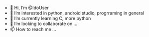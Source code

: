 - 👋 Hi, I’m @IdoUser
- 👀 I’m interested in python, android studio, progrraming in general
- 🌱 I’m currently learning C, more python
- 💞️ I’m looking to collaborate on ...
- 📫 How to reach me ...

<!---
IdoUser/IdoUser is a ✨ special ✨ repository because its `README.md` (this file) appears on your GitHub profile.
You can click the Preview link to take a look at your changes.
--->
